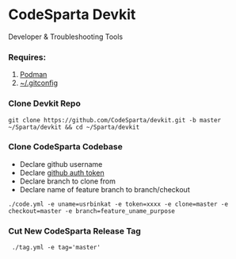 # CodeSparta Devkit
Developer & Troubleshooting Tools

### Requires:
  1. [Podman](https://podman.io/getting-started/installation.html)
  2. [~/.gitconfig](https://github.com/CodeSparta/devkit/blob/master/docs/gitconfig.md)

### Clone Devkit Repo
```
git clone https://github.com/CodeSparta/devkit.git -b master ~/Sparta/devkit && cd ~/Sparta/devkit
```
###  Clone CodeSparta Codebase
  - Declare github username
  - Declare [github auth token](https://github.com/settings/tokens)
  - Declare branch to clone from
  - Declare name of feature branch to branch/checkout

```
./code.yml -e uname=usrbinkat -e token=xxxx -e clone=master -e checkout=master -e branch=feature_uname_purpose
```
###  Cut New CodeSparta Release Tag
```
 ./tag.yml -e tag='master'
```
